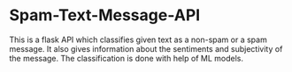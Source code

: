 # Spam-Text-Message-API
This is a flask API which classifies given text as a non-spam or a spam message. It also gives information about the sentiments and subjectivity of the message. The classification is done with help of ML models. 
